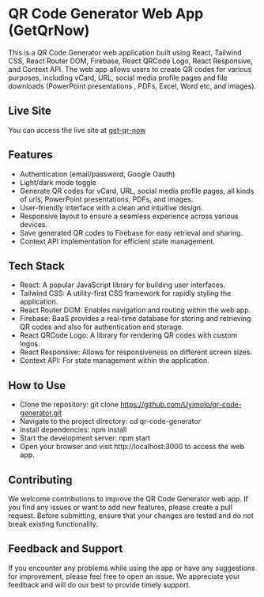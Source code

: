 # QR Code Generator Web App (GetQrNow)

This is a QR Code Generator web application built using React, Tailwind CSS, React Router DOM, Firebase, React QRCode Logo, React Responsive, and Context API. The web app allows users to create QR codes for various purposes, including vCard, URL, social media profile pages and file downloads (PowerPoint presentations , PDFs, Excel, Word etc, and images).

## Live Site

You can access the live site at [get-qr-now](get-qr-now.vercel.app)

## Features

- Authentication (email/password, Google Oauth)
- Light/dark mode toggle
- Generate QR codes for vCard, URL, social media profile pages, all kinds of urls, PowerPoint presentations, PDFs, and images.
- User-friendly interface with a clean and intuitive design.
- Responsive layout to ensure a seamless experience across various devices.
- Save generated QR codes to Firebase for easy retrieval and sharing.
- Context API implementation for efficient state management.

## Tech Stack

- React: A popular JavaScript library for building user interfaces.
- Tailwind CSS: A utility-first CSS framework for rapidly styling the application.
- React Router DOM: Enables navigation and routing within the web app.
- Firebase: BaaS provides a real-time database for storing and retrieving QR codes and also for authentication and storage.
- React QRCode Logo: A library for rendering QR codes with custom logos.
- React Responsive: Allows for responsiveness on different screen sizes.
- Context API: For state management within the application.

## How to Use

- Clone the repository: git clone https://github.com/Uyimolo/qr-code-generator.git
- Navigate to the project directory: cd qr-code-generator
- Install dependencies: npm install
- Start the development server: npm start
- Open your browser and visit http://localhost:3000 to access the web app.

## Contributing

We welcome contributions to improve the QR Code Generator web app. If you find any issues or want to add new features, please create a pull request. Before submitting, ensure that your changes are tested and do not break existing functionality.

## Feedback and Support

If you encounter any problems while using the app or have any suggestions for improvement, please feel free to open an issue. We appreciate your feedback and will do our best to provide timely support.
